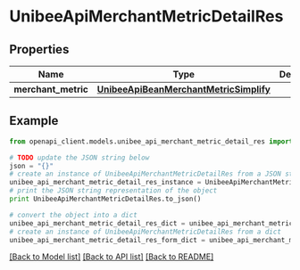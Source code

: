 # UnibeeApiMerchantMetricDetailRes


## Properties

Name | Type | Description | Notes
------------ | ------------- | ------------- | -------------
**merchant_metric** | [**UnibeeApiBeanMerchantMetricSimplify**](UnibeeApiBeanMerchantMetricSimplify.md) |  | [optional] 

## Example

```python
from openapi_client.models.unibee_api_merchant_metric_detail_res import UnibeeApiMerchantMetricDetailRes

# TODO update the JSON string below
json = "{}"
# create an instance of UnibeeApiMerchantMetricDetailRes from a JSON string
unibee_api_merchant_metric_detail_res_instance = UnibeeApiMerchantMetricDetailRes.from_json(json)
# print the JSON string representation of the object
print UnibeeApiMerchantMetricDetailRes.to_json()

# convert the object into a dict
unibee_api_merchant_metric_detail_res_dict = unibee_api_merchant_metric_detail_res_instance.to_dict()
# create an instance of UnibeeApiMerchantMetricDetailRes from a dict
unibee_api_merchant_metric_detail_res_form_dict = unibee_api_merchant_metric_detail_res.from_dict(unibee_api_merchant_metric_detail_res_dict)
```
[[Back to Model list]](../README.md#documentation-for-models) [[Back to API list]](../README.md#documentation-for-api-endpoints) [[Back to README]](../README.md)


